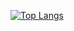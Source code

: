 [![Top Langs](https://github-readme-stats.vercel.app/api/top-langs/?username=chamjini)](https://github.com/anuraghazra/github-readme-stats)

